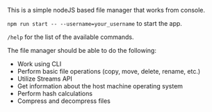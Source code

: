 This is a simple nodeJS based file manager that works from console.

```npm run start -- --username=your_username``` to start the app.

```/help``` for the list of the available commands.

The file manager should be able to do the following:

- Work using CLI
- Perform basic file operations (copy, move, delete, rename, etc.)
- Utilize Streams API
- Get information about the host machine operating system
- Perform hash calculations
- Compress and decompress files
